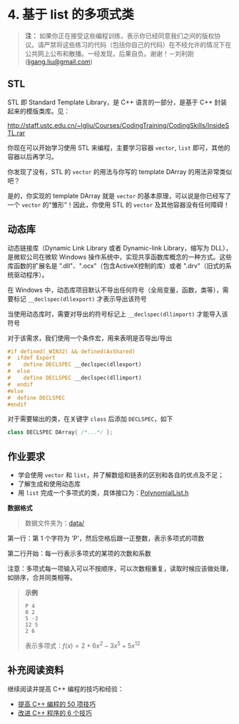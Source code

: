 # 4. 基于 list 的多项式类

> **注：** 如果你正在接受这些编程训练，表示你已经同意我们之间的版权协议。请严禁将这些练习的代码（包括你自己的代码）在不经允许的情况下在公共网上公布和散播。一经发现，后果自负。谢谢！－刘利刚 (ligang.liu@gmail.com)

## STL

STL 即 Standard Template Library，是 C++ 语言的一部分，是基于 C++ 封装起来的模版类库。见：

http://staff.ustc.edu.cn/~lgliu/Courses/CodingTraining/CodingSkills/InsideSTL.rar

你现在可以开始学习使用 STL 来编程，主要学习容器 `vector`, `list` 即可，其他的容器以后再学习。

你发现了没有，STL 的 `vector` 的用法与你写的 template DArray 的用法非常类似吧？

是的，你实现的 template DArray 就是 `vector` 的基本原理，可以说是你已经写了一个 `vector` 的“雏形”！因此，你使用 STL 的 `vector` 及其他容器没有任何障碍！ 

## 动态库

动态链接库（Dynamic Link Library 或者 Dynamic-link Library，缩写为 DLL），是微软公司在微软 Windows 操作系统中，实现共享函数库概念的一种方式。这些库函数的扩展名是 ”.dll"、".ocx"（包含ActiveX控制的库）或者 ".drv"（旧式的系统驱动程序）。

在 Windows 中，动态库项目默认不导出任何符号（全局变量，函数，类等），需要标记 `__declspec(dllexport)` 才表示导出该符号

当使用动态库时，需要对导出的符号标记上 `__declspec(dllimport)` 才能导入该符号

对于该需求，我们使用一个条件宏，用来表明是否导出/导出

```c++
#if defined(_WIN32) && defined(AsShared)
#  ifdef Export
#    define DECLSPEC __declspec(dllexport)
#  else
#    define DECLSPEC __declspec(dllimport)
#  endif
#else
#  define DECLSPEC
#endif
```

对于需要输出的类，在关键字 `class` 后添加 `DECLSPEC`，如下

```C++
class DECLSPEC DArray{ /*...*/ };
```

## 作业要求

- 学会使用 `vector` 和 `list`，并了解数组和链表的区别和各自的优点及不足；
- 了解生成和使用动态库
- 用 `list` 完成一个多项式的类，具体接口为：[PolynomialList.h](../../project/include/PolynomialList.h) 

**数据格式** 

> 数据文件夹为：[data/](../../project/data/) 

第一行：第 1 个字符为 'P'，然后空格后跟一正整数，表示多项式的项数

第二行开始：每一行表示多项式的某项的次数和系数

注意：多项式每一项输入可以不按顺序，可以次数相重复，读取时候应该做处理，如排序，合并同类相等。

> **示例** 
>
> ```
> P 4
> 0 2
> 5 -3
> 12 5
> 2 6
> ```
>
> 表示多项式：$f(x)=2+6 x^2 -3 x^5 + 5 x^{12}$ 

## 补充阅读资料

继续阅读并提高 C++ 编程的技巧和经验：

- [提高 C++ 编程的 50 项技巧](http://staff.ustc.edu.cn/~lgliu/Courses/CodingTraining/CodingSkills/SpecificWaysC++.rar) 
- [改进 C++ 程序的 6 个技巧](http://staff.ustc.edu.cn/~lgliu/Courses/CodingTraining/CodingSkills/SixWaysToImprove.rar) 

